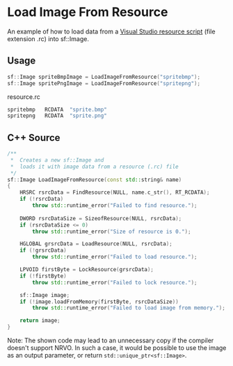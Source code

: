 # Load Image From Resource

An example of how to load data from a [Visual Studio resource script](http://msdn.microsoft.com/en-us/library/7zxb70x7) (file extension .rc) into sf::Image.

## Usage

```cpp
sf::Image spriteBmpImage = LoadImageFromResource("spritebmp");
sf::Image spritePngImage = LoadImageFromResource("spritepng");
```

resource.rc
```cpp
spritebmp	RCDATA	"sprite.bmp"
spritepng	RCDATA	"sprite.png"
```

## C++ Source

```cpp
/**
 *	Creates a new sf::Image and
 *	loads it with image data from a resource (.rc) file
 */
sf::Image LoadImageFromResource(const std::string& name)
{
	HRSRC rsrcData = FindResource(NULL, name.c_str(), RT_RCDATA);
	if (!rsrcData)
		throw std::runtime_error("Failed to find resource.");
		
	DWORD rsrcDataSize = SizeofResource(NULL, rsrcData);
	if (rsrcDataSize <= 0)
		throw std::runtime_error("Size of resource is 0.");

	HGLOBAL grsrcData = LoadResource(NULL, rsrcData);
	if (!grsrcData)
		throw std::runtime_error("Failed to load resource.");

	LPVOID firstByte = LockResource(grsrcData);
	if (!firstByte)
		throw std::runtime_error("Failed to lock resource.");

	sf::Image image;
	if (!image.loadFromMemory(firstByte, rsrcDataSize))
		throw std::runtime_error("Failed to load image from memory.");

	return image;
}
```
Note: The shown code may lead to an unnecessary copy if the compiler doesn't support NRVO. In such a case, it would be possible to use the image as an output parameter, or return ``std::unique_ptr<sf::Image>``.